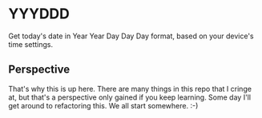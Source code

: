 # YYYDDD
Get today's date in Year Year Day Day Day format, based on your device's time settings.

## Perspective
That's why this is up here. There are many things in this repo that I cringe at, but that's a perspective only gained if you keep learning. Some day I'll get around to refactoring this. We all start somewhere. :-)
